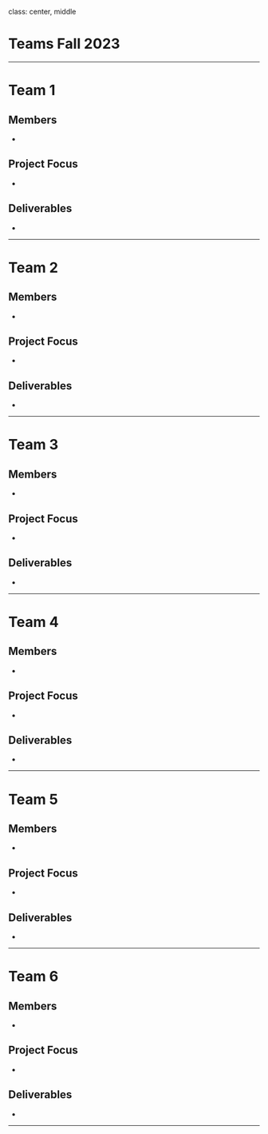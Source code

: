 class: center, middle
# Teams Fall 2023

---

# Team 1

## Members
- 

## Project Focus
- 

## Deliverables
- 

---

# Team 2

## Members
- 

## Project Focus
- 

## Deliverables
- 

---

# Team 3

## Members
- 

## Project Focus
- 

## Deliverables
- 

---

# Team 4

## Members
- 

## Project Focus
- 

## Deliverables
- 

---

# Team 5

## Members
- 

## Project Focus
- 

## Deliverables
- 

---

# Team 6

## Members
- 

## Project Focus
- 

## Deliverables
- 

---